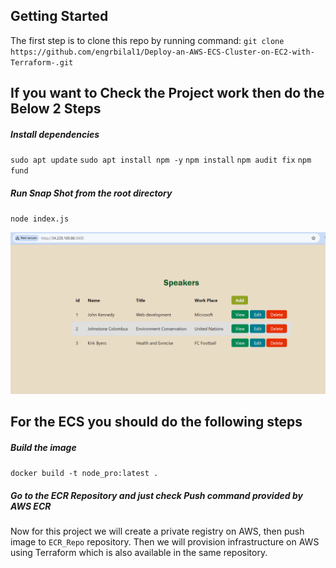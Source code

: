 
## Getting Started
The first step is to clone this repo by running command:
`git clone https://github.com/engrbilal1/Deploy-an-AWS-ECS-Cluster-on-EC2-with-Terraform-.git`

## If you want to Check the Project work then do the Below 2 Steps
##### Install dependencies

`sudo apt update`
`sudo apt install npm -y`
`npm install`
`npm audit fix`
`npm fund`
##### Run Snap Shot from the root directory

`node index.js`

![](node.png)

## For the ECS you should do the following steps

##### Build the image

`docker build -t node_pro:latest .`

##### Go to the ECR Repository and just check Push command provided by AWS ECR

Now for this project  we will create a private registry on AWS, then push image to `ECR_Repo` repository.
Then we will provision infrastructure on AWS using Terraform which is also available in the same repository.
